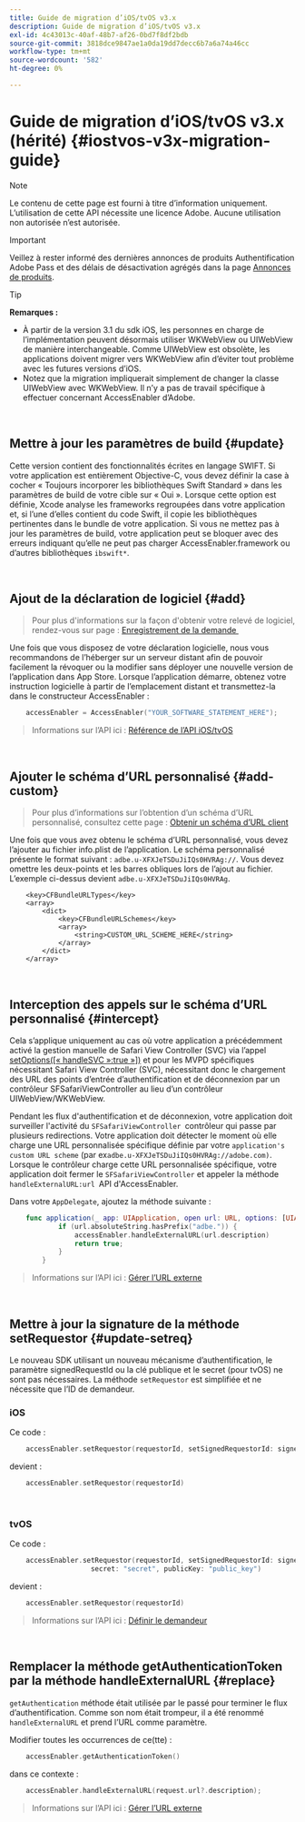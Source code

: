 ```yaml
---
title: Guide de migration d’iOS/tvOS v3.x
description: Guide de migration d’iOS/tvOS v3.x
exl-id: 4c43013c-40af-48b7-af26-0bd7f8df2bdb
source-git-commit: 3818dce9847ae1a0da19dd7decc6b7a6a74a46cc
workflow-type: tm+mt
source-wordcount: '582'
ht-degree: 0%

---
```


# Guide de migration d’iOS/tvOS v3.x (hérité) {#iostvos-v3x-migration-guide}

>[!NOTE]
>
>Le contenu de cette page est fourni à titre d’information uniquement. L’utilisation de cette API nécessite une licence Adobe. Aucune utilisation non autorisée n’est autorisée.

>[!IMPORTANT]
>
> Veillez à rester informé des dernières annonces de produits Authentification Adobe Pass et des délais de désactivation agrégés dans la page [Annonces de produits](/help/authentication/product-announcements.md).

>[!TIP]
> 
> **Remarques :**
>
> - À partir de la version 3.1 du sdk iOS, les personnes en charge de l’implémentation peuvent désormais utiliser WKWebView ou UIWebView de manière interchangeable. Comme UIWebView est obsolète, les applications doivent migrer vers WKWebView afin d’éviter tout problème avec les futures versions d’iOS.
> - Notez que la migration impliquerait simplement de changer la classe UIWebView avec WKWebView. Il n’y a pas de travail spécifique à effectuer concernant AccessEnabler d’Adobe.

</br>

## Mettre à jour les paramètres de build {#update}

Cette version contient des fonctionnalités écrites en langage SWIFT. Si votre application est entièrement Objective-C, vous devez définir la case à cocher « Toujours incorporer les bibliothèques Swift Standard » dans les paramètres de build de votre cible sur « Oui ». Lorsque cette option est définie, Xcode analyse les frameworks regroupées dans votre application et, si l’une d’elles contient du code Swift, il copie les bibliothèques pertinentes dans le bundle de votre application. Si vous ne mettez pas à jour les paramètres de build, votre application peut se bloquer avec des erreurs indiquant qu’elle ne peut pas charger AccessEnabler.framework ou d’autres bibliothèques `ibswift*`.

</br>

## Ajout de la déclaration de logiciel {#add}

> Pour plus d&#39;informations sur la façon d&#39;obtenir votre relevé de logiciel, rendez-vous sur
> page :
> [Enregistrement de la demande &#x200B;](/help/authentication/integration-guide-programmers/legacy/sdks/ios-tvos-sdk/iostvos-application-registration.md)

Une fois que vous disposez de votre déclaration logicielle, nous vous recommandons de l’héberger sur un serveur distant afin de pouvoir facilement la révoquer ou la modifier sans déployer une nouvelle version de l’application dans App Store. Lorsque l’application démarre, obtenez votre instruction logicielle à partir de l’emplacement distant et transmettez-la dans le constructeur AccessEnabler :

```swift
    accessEnabler = AccessEnabler("YOUR_SOFTWARE_STATEMENT_HERE");
```

> Informations sur l’API ici : [Référence de l’API iOS/tvOS](/help/authentication/integration-guide-programmers/legacy/sdks/ios-tvos-sdk/iostvos-sdk-api-reference.md)

</br>

## Ajouter le schéma d’URL personnalisé {#add-custom}

> Pour plus d’informations sur l’obtention d’un schéma d’URL personnalisé, consultez cette page : [Obtenir un schéma d’URL client](/help/authentication/integration-guide-programmers/legacy/sdks/ios-tvos-sdk/iostvos-application-registration.md)

Une fois que vous avez obtenu le schéma d’URL personnalisé, vous devez l’ajouter au fichier info.plist de l’application. Le schéma personnalisé présente le format suivant : `adbe.u-XFXJeTSDuJiIQs0HVRAg://`. Vous devez omettre les deux-points et les barres obliques lors de l’ajout au fichier. L’exemple ci-dessus devient `adbe.u-XFXJeTSDuJiIQs0HVRAg`.

```plist
    <key>CFBundleURLTypes</key>
    <array>
        <dict>
            <key>CFBundleURLSchemes</key>
            <array>
                <string>CUSTOM_URL_SCHEME_HERE</string>
            </array>
        </dict>
    </array>
```

</br>

## Interception des appels sur le schéma d’URL personnalisé {#intercept}

Cela s’applique uniquement au cas où votre application a précédemment activé la gestion manuelle de Safari View Controller (SVC) via l’appel [setOptions(\[« handleSVC »:true »\])](/help/authentication/integration-guide-programmers/legacy/sdks/ios-tvos-sdk/iostvos-sdk-api-reference.md) et pour les MVPD spécifiques nécessitant Safari View Controller (SVC), nécessitant donc le chargement des URL des points d’entrée d’authentification et de déconnexion par un contrôleur SFSafariViewController au lieu d’un contrôleur UIWebView/WKWebView.

Pendant les flux d&#39;authentification et de déconnexion, votre application doit surveiller l&#39;activité du `SFSafariViewController `contrôleur qui passe par plusieurs redirections. Votre application doit détecter le moment où elle charge une URL personnalisée spécifique définie par votre `application's custom URL scheme` (par ex`adbe.u-XFXJeTSDuJiIQs0HVRAg://adobe.com)`. Lorsque le contrôleur charge cette URL personnalisée spécifique, votre application doit fermer le `SFSafariViewController` et appeler la méthode `handleExternalURL:url `API d&#39;AccessEnabler.

Dans votre `AppDelegate`, ajoutez la méthode suivante :

```swift
    func application(_ app: UIApplication, open url: URL, options: [UIApplicationOpenURLOptionsKey: Any]) -> Bool {
            if (url.absoluteString.hasPrefix("adbe.")) {
                accessEnabler.handleExternalURL(url.description)
                return true;
            } 
        }
```

> Informations sur l’API ici : [Gérer l’URL externe](/help/authentication/integration-guide-programmers/legacy/sdks/ios-tvos-sdk/iostvos-sdk-api-reference.md)

</br>

## Mettre à jour la signature de la méthode setRequestor {#update-setreq}

Le nouveau SDK utilisant un nouveau mécanisme d’authentification, le paramètre signedRequestId ou la clé publique et le secret (pour tvOS) ne sont pas nécessaires. La méthode `setRequestor` est simplifiée et ne nécessite que l’ID de demandeur.

### iOS

Ce code :

```swift
    accessEnabler.setRequestor(requestorId, setSignedRequestorId: signedRequestorId)
```

devient :

```swift
    accessEnabler.setRequestor(requestorId)
```

</br>

### tvOS

Ce code :

```swift
    accessEnabler.setRequestor(requestorId, setSignedRequestorId: signedRequestorId,
                    secret: "secret", publicKey: "public_key")
```

devient :

```swift
    accessEnabler.setRequestor(requestorId)
```

> Informations sur l’API ici : [Définir le demandeur](/help/authentication/integration-guide-programmers/legacy/sdks/ios-tvos-sdk/iostvos-sdk-api-reference.md)

</br>

## Remplacer la méthode getAuthenticationToken par la méthode handleExternalURL {#replace}

`getAuthentication` méthode était utilisée par le passé pour terminer le flux d’authentification. Comme son nom était trompeur, il a été renommé `handleExternalURL` et prend l’URL comme paramètre.

Modifier toutes les occurrences de ce(tte) :

```swift
    accessEnabler.getAuthenticationToken()
```

dans ce contexte :

```swift
    accessEnabler.handleExternalURL(request.url?.description);
```

> Informations sur l’API ici : [Gérer l’URL externe](/help/authentication/integration-guide-programmers/legacy/sdks/ios-tvos-sdk/iostvos-sdk-api-reference.md)
